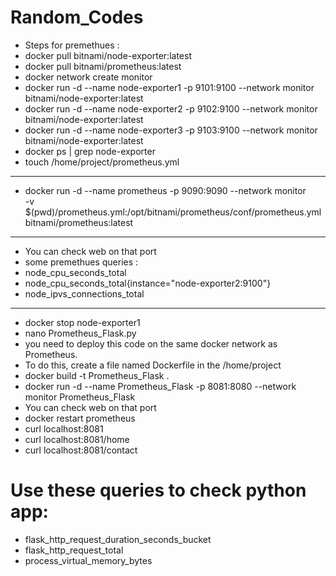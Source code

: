 # Random_Codes

* Steps for premethues :
* docker pull bitnami/node-exporter:latest
* docker pull bitnami/prometheus:latest
* docker network create monitor
* docker run -d --name node-exporter1 -p 9101:9100 --network monitor bitnami/node-exporter:latest
* docker run -d --name node-exporter2 -p 9102:9100 --network monitor bitnami/node-exporter:latest
* docker run -d --name node-exporter3 -p 9103:9100 --network monitor bitnami/node-exporter:latest
* docker ps | grep node-exporter
* touch /home/project/prometheus.yml
---
* docker run -d --name prometheus -p 9090:9090 --network monitor \
-v $(pwd)/prometheus.yml:/opt/bitnami/prometheus/conf/prometheus.yml \
bitnami/prometheus:latest
---
* You can check web on that port
* some premethues queries :
* node_cpu_seconds_total
* node_cpu_seconds_total{instance="node-exporter2:9100"}
* node_ipvs_connections_total
---
* docker stop node-exporter1
* nano Prometheus_Flask.py
* you need to deploy this code on the same docker network as Prometheus. 
* To do this, create a file named Dockerfile in the /home/project
* docker build -t Prometheus_Flask .
* docker run -d --name Prometheus_Flask -p 8081:8080 --network monitor Prometheus_Flask
* You can check web on that port
* docker restart prometheus
* curl localhost:8081
* curl localhost:8081/home
* curl localhost:8081/contact
# Use these queries to check python app:
* flask_http_request_duration_seconds_bucket
* flask_http_request_total
* process_virtual_memory_bytes
